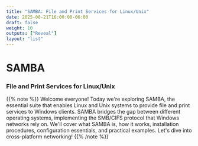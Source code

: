 ```yaml
---
title: "SAMBA: File and Print Services for Linux/Unix"
date: 2025-08-21T16:00:00-06:00
draft: false
weight: 10
outputs: ["Reveal"]
layout: "list"
---
```


# SAMBA

### File and Print Services for Linux/Unix

{{% note %}}
Welcome everyone! Today we're exploring SAMBA, the essential suite that enables Linux and Unix systems to provide file and print services to Windows clients. SAMBA bridges the gap between different operating systems, implementing the SMB/CIFS protocol that Windows networks rely on. We'll cover what SAMBA is, how it works, installation procedures, configuration essentials, and practical examples. Let's dive into cross-platform networking!
{{% /note %}}